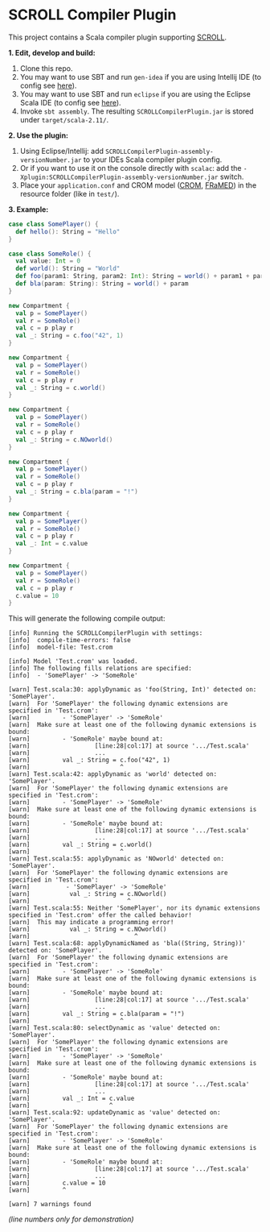 SCROLL Compiler Plugin
======================

This project contains a Scala compiler plugin supporting [SCROLL][scroll].

**1. Edit, develop and build:**
  1. Clone this repo.
  2. You may want to use SBT and run ```gen-idea``` if you are using Intellij IDE (to config see [here][sbt-gen-idea]).
  3. You may want to use SBT and run ```eclipse``` if you are using the Eclipse Scala IDE (to config see [here][gen-eclipse]).
  4. Invoke ```sbt assembly```. The resulting ```SCROLLCompilerPlugin.jar``` is stored under ```target/scala-2.11/```.

**2. Use the plugin:**
  1. Using Eclipse/Intellij: add ```SCROLLCompilerPlugin-assembly-versionNumber.jar``` to your IDEs Scala compiler plugin config.
  2. Or if you want to use it on the console directly with ```scalac```: add the ```-Xplugin:SCROLLCompilerPlugin-assembly-versionNumber.jar``` switch.
  3. Place your ```application.conf``` and CROM model ([CROM][crom], [FRaMED][framed]) in the resource folder (like in ```test/```).

**3. Example:**

```scala
case class SomePlayer() {
  def hello(): String = "Hello"
}

case class SomeRole() {
  val value: Int = 0
  def world(): String = "World"
  def foo(param1: String, param2: Int): String = world() + param1 + param2
  def bla(param: String): String = world() + param
}

new Compartment {
  val p = SomePlayer()  
  val r = SomeRole()
  val c = p play r  
  val _: String = c.foo("42", 1)
}

new Compartment {
  val p = SomePlayer()
  val r = SomeRole()
  val c = p play r
  val _: String = c.world()
}

new Compartment {
  val p = SomePlayer()
  val r = SomeRole()
  val c = p play r
  val _: String = c.NOworld()
}

new Compartment {
  val p = SomePlayer()
  val r = SomeRole()
  val c = p play r
  val _: String = c.bla(param = "!")
}

new Compartment {
  val p = SomePlayer()
  val r = SomeRole()
  val c = p play r
  val _: Int = c.value
}

new Compartment {
  val p = SomePlayer()
  val r = SomeRole()
  val c = p play r
  c.value = 10
}
```

This will generate the following compile output:

```
[info] Running the SCROLLCompilerPlugin with settings:
[info]  compile-time-errors: false
[info]  model-file: Test.crom

[info] Model 'Test.crom' was loaded.
[info] The following fills relations are specified:
[info]  - 'SomePlayer' -> 'SomeRole'

[warn] Test.scala:30: applyDynamic as 'foo(String, Int)' detected on: 'SomePlayer'.
[warn]  For 'SomePlayer' the following dynamic extensions are specified in 'Test.crom':
[warn]         - 'SomePlayer' -> 'SomeRole'
[warn]  Make sure at least one of the following dynamic extensions is bound:
[warn]         - 'SomeRole' maybe bound at:
[warn]                  [line:28|col:17] at source '.../Test.scala'
[warn]                  ...
[warn]         val _: String = c.foo("42", 1)
[warn]                         ^
[warn] Test.scala:42: applyDynamic as 'world' detected on: 'SomePlayer'.
[warn]  For 'SomePlayer' the following dynamic extensions are specified in 'Test.crom':
[warn]         - 'SomePlayer' -> 'SomeRole'
[warn]  Make sure at least one of the following dynamic extensions is bound:
[warn]         - 'SomeRole' maybe bound at:
[warn]                  [line:28|col:17] at source '.../Test.scala'
[warn]                  ...
[warn]         val _: String = c.world()
[warn]                         ^
[warn] Test.scala:55: applyDynamic as 'NOworld' detected on: 'SomePlayer'.
[warn]  For 'SomePlayer' the following dynamic extensions are specified in 'Test.crom':
[warn]          - 'SomePlayer' -> 'SomeRole'
[warn]           val _: String = c.NOworld()
[warn]                           ^
[warn] Test.scala:55: Neither 'SomePlayer', nor its dynamic extensions specified in 'Test.crom' offer the called behavior!
[warn]  This may indicate a programming error!
[warn]           val _: String = c.NOworld()
[warn]                             ^
[warn] Test.scala:68: applyDynamicNamed as 'bla((String, String))' detected on: 'SomePlayer'.
[warn]  For 'SomePlayer' the following dynamic extensions are specified in 'Test.crom':
[warn]         - 'SomePlayer' -> 'SomeRole'
[warn]  Make sure at least one of the following dynamic extensions is bound:
[warn]         - 'SomeRole' maybe bound at:
[warn]                  [line:28|col:17] at source '.../Test.scala'
[warn]                  ...
[warn]         val _: String = c.bla(param = "!")
[warn]                         ^
[warn] Test.scala:80: selectDynamic as 'value' detected on: 'SomePlayer'.
[warn]  For 'SomePlayer' the following dynamic extensions are specified in 'Test.crom':
[warn]         - 'SomePlayer' -> 'SomeRole'
[warn]  Make sure at least one of the following dynamic extensions is bound:
[warn]         - 'SomeRole' maybe bound at:
[warn]                  [line:28|col:17] at source '.../Test.scala'
[warn]                  ...
[warn]         val _: Int = c.value
[warn]                      ^
[warn] Test.scala:92: updateDynamic as 'value' detected on: 'SomePlayer'.
[warn]  For 'SomePlayer' the following dynamic extensions are specified in 'Test.crom':
[warn]         - 'SomePlayer' -> 'SomeRole'
[warn]  Make sure at least one of the following dynamic extensions is bound:
[warn]         - 'SomeRole' maybe bound at:
[warn]                  [line:28|col:17] at source '.../Test.scala'
[warn]                  ...
[warn]         c.value = 10
[warn]         ^

[warn] 7 warnings found
```
*(line numbers only for demonstration)*

[sbt-gen-idea]: https://github.com/mpeltonen/sbt-idea
[gen-eclipse]: https://github.com/typesafehub/sbteclipse
[scroll]: https://github.com/max-leuthaeuser/SCROLL
[crom]: https://github.com/Eden-06/CROM
[framed]: https://github.com/leondart/FRaMED
